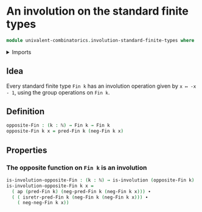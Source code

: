 # An involution on the standard finite types

```agda
module univalent-combinatorics.involution-standard-finite-types where
```

<details><summary>Imports</summary>

```agda
open import elementary-number-theory.modular-arithmetic-standard-finite-types
open import elementary-number-theory.natural-numbers

open import foundation.action-on-identifications-functions
open import foundation.identity-types
open import foundation.involutions

open import univalent-combinatorics.standard-finite-types
```

</details>

## Idea

Every standard finite type `Fin k` has an involution operation given by
`x ↦ -x - 1`, using the group operations on `Fin k`.

## Definition

```agda
opposite-Fin : (k : ℕ) → Fin k → Fin k
opposite-Fin k x = pred-Fin k (neg-Fin k x)
```

## Properties

### The opposite function on `Fin k` is an involution

```agda
is-involution-opposite-Fin : (k : ℕ) → is-involution (opposite-Fin k)
is-involution-opposite-Fin k x =
  ( ap (pred-Fin k) (neg-pred-Fin k (neg-Fin k x))) ∙
  ( ( isretr-pred-Fin k (neg-Fin k (neg-Fin k x))) ∙
    ( neg-neg-Fin k x))
```
